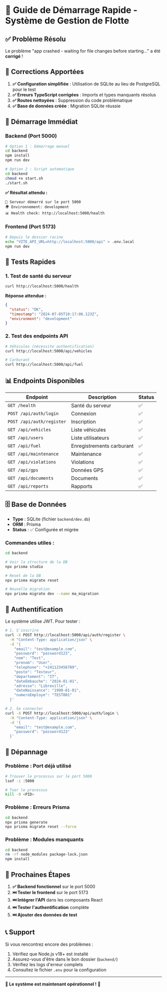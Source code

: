 # 🚀 Guide de Démarrage Rapide - Système de Gestion de Flotte

## ✅ Problème Résolu

Le problème "app crashed - waiting for file changes before starting..." a été **corrigé** ! 

## 🔧 Corrections Apportées

1. **✅ Configuration simplifiée** : Utilisation de SQLite au lieu de PostgreSQL pour le test
2. **✅ Erreurs TypeScript corrigées** : Imports et types manquants résolus
3. **✅ Routes nettoyées** : Suppression du code problématique
4. **✅ Base de données créée** : Migration SQLite réussie

## 🚦 Démarrage Immédiat

### Backend (Port 5000)

```bash
# Option 1 : Démarrage manuel
cd backend
npm install
npm run dev

# Option 2 : Script automatique
cd backend
chmod +x start.sh
./start.sh
```

**✅ Résultat attendu :**
```
🚀 Serveur démarré sur le port 5000
🌍 Environnement: development
📊 Health check: http://localhost:5000/health
```

### Frontend (Port 5173)

```bash
# Depuis le dossier racine
echo "VITE_API_URL=http://localhost:5000/api" > .env.local
npm run dev
```

## 🧪 Tests Rapides

### 1. Test de santé du serveur
```bash
curl http://localhost:5000/health
```

**Réponse attendue :**
```json
{
  "status": "OK",
  "timestamp": "2024-07-05T10:17:06.123Z",
  "environment": "development"
}
```

### 2. Test des endpoints API
```bash
# Véhicules (nécessite authentification)
curl http://localhost:5000/api/vehicles

# Carburant
curl http://localhost:5000/api/fuel
```

## 📊 Endpoints Disponibles

| Endpoint | Description | Status |
|----------|-------------|---------|
| `GET /health` | Santé du serveur | ✅ |
| `POST /api/auth/login` | Connexion | ✅ |
| `POST /api/auth/register` | Inscription | ✅ |
| `GET /api/vehicles` | Liste véhicules | ✅ |
| `GET /api/users` | Liste utilisateurs | ✅ |
| `GET /api/fuel` | Enregistrements carburant | ✅ |
| `GET /api/maintenance` | Maintenance | ✅ |
| `GET /api/violations` | Violations | ✅ |
| `GET /api/gps` | Données GPS | ✅ |
| `GET /api/documents` | Documents | ✅ |
| `GET /api/reports` | Rapports | ✅ |

## 🗄️ Base de Données

- **Type** : SQLite (fichier `backend/dev.db`)
- **ORM** : Prisma
- **Status** : ✅ Configurée et migrée

### Commandes utiles :
```bash
cd backend

# Voir la structure de la DB
npx prisma studio

# Reset de la DB
npx prisma migrate reset

# Nouvelle migration
npx prisma migrate dev --name ma_migration
```

## 🔐 Authentification

Le système utilise JWT. Pour tester :

```bash
# 1. S'inscrire
curl -X POST http://localhost:5000/api/auth/register \
  -H "Content-Type: application/json" \
  -d '{
    "email": "test@example.com",
    "password": "password123",
    "nom": "Test",
    "prenom": "User",
    "telephone": "+241123456789",
    "poste": "Testeur",
    "departement": "IT",
    "dateEmbauche": "2024-01-01",
    "adresse": "Libreville",
    "dateNaissance": "1990-01-01",
    "numeroEmploye": "TEST001"
  }'

# 2. Se connecter
curl -X POST http://localhost:5000/api/auth/login \
  -H "Content-Type: application/json" \
  -d '{
    "email": "test@example.com",
    "password": "password123"
  }'
```

## 🐛 Dépannage

### Problème : Port déjà utilisé
```bash
# Trouver le processus sur le port 5000
lsof -i :5000

# Tuer le processus
kill -9 <PID>
```

### Problème : Erreurs Prisma
```bash
cd backend
npx prisma generate
npx prisma migrate reset --force
```

### Problème : Modules manquants
```bash
cd backend
rm -rf node_modules package-lock.json
npm install
```

## 🎯 Prochaines Étapes

1. **✅ Backend fonctionnel** sur le port 5000
2. **⏭️ Tester le frontend** sur le port 5173
3. **⏭️ Intégrer l'API** dans les composants React
4. **⏭️ Tester l'authentification** complète
5. **⏭️ Ajouter des données de test**

## 📞 Support

Si vous rencontrez encore des problèmes :

1. Vérifiez que Node.js v18+ est installé
2. Assurez-vous d'être dans le bon dossier (`backend/`)
3. Vérifiez les logs d'erreur complets
4. Consultez le fichier `.env` pour la configuration

---

**🎉 Le système est maintenant opérationnel !** 🎉